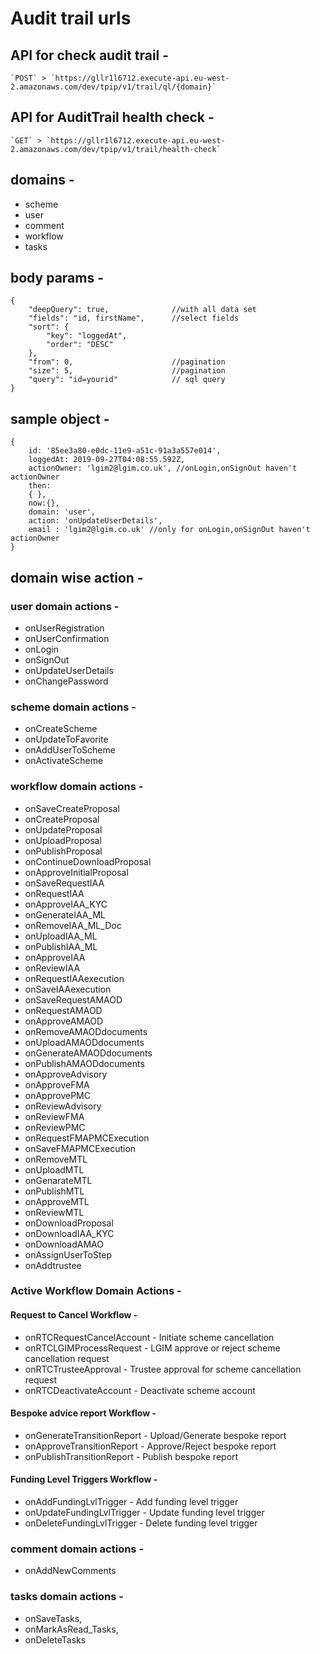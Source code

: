 # Audit trail urls

## API for check audit trail -

```
`POST` > `https://gllr1l6712.execute-api.eu-west-2.amazonaws.com/dev/tpip/v1/trail/ql/{domain}`
```

## API for AuditTrail health check -

```
`GET` > `https://gllr1l6712.execute-api.eu-west-2.amazonaws.com/dev/tpip/v1/trail/health-check`
```

## domains -

- scheme
- user
- comment
- workflow
- tasks

## body params -

```
{
    "deepQuery": true,              //with all data set
    "fields": "id, firstName",      //select fields
    "sort": {
        "key": "loggedAt",
        "order": "DESC"
    },
    "from": 0,                      //pagination
    "size": 5,                      //pagination
    "query": "id=yourid"            // sql query
}
```

## sample object -

```
{
    id: '85ee3a80-e0dc-11e9-a51c-91a3a557e014',
    loggedAt: 2019-09-27T04:08:55.592Z,
    actionOwner: 'lgim2@lgim.co.uk', //onLogin,onSignOut haven't actionOwner
    then:
    { },
    now:{},
    domain: 'user',
    action: 'onUpdateUserDetails',
    email : 'lgim2@lgim.co.uk' //only for onLogin,onSignOut haven't actionOwner
}
```

## domain wise action -

### user domain actions -

- onUserRegistration
- onUserConfirmation
- onLogin
- onSignOut
- onUpdateUserDetails
- onChangePassword

### scheme domain actions -

- onCreateScheme
- onUpdateToFavorite
- onAddUserToScheme
- onActivateScheme

### workflow domain actions -

- onSaveCreateProposal
- onCreateProposal
- onUpdateProposal
- onUploadProposal
- onPublishProposal
- onContinueDownloadProposal
- onApproveInitialProposal
- onSaveRequestIAA
- onRequestIAA
- onApproveIAA_KYC
- onGenerateIAA_ML
- onRemoveIAA_ML_Doc
- onUploadIAA_ML
- onPublishIAA_ML
- onApproveIAA
- onReviewIAA
- onRequestIAAexecution
- onSaveIAAexecution
- onSaveRequestAMAOD
- onRequestAMAOD
- onApproveAMAOD
- onRemoveAMAODdocuments
- onUploadAMAODdocuments
- onGenerateAMAODdocuments
- onPublishAMAODdocuments
- onApproveAdvisory
- onApproveFMA
- onApprovePMC
- onReviewAdvisory
- onReviewFMA
- onReviewPMC
- onRequestFMAPMCExecution
- onSaveFMAPMCExecution
- onRemoveMTL
- onUploadMTL
- onGenarateMTL
- onPublishMTL
- onApproveMTL
- onReviewMTL
- onDownloadProposal
- onDownloadIAA_KYC
- onDownloadAMAO
- onAssignUserToStep
- onAddtrustee

### Active Workflow Domain Actions -
#### Request to Cancel Workflow -
- onRTCRequestCancelAccount - Initiate scheme cancellation
- onRTCLGIMProcessRequest - LGIM approve or reject scheme cancellation request
- onRTCTrusteeApproval - Trustee approval for scheme cancellation request
- onRTCDeactivateAccount - Deactivate scheme account

#### Bespoke advice report Workflow -
- onGenerateTransitionReport - Upload/Generate bespoke report
- onApproveTransitionReport - Approve/Reject bespoke report
- onPublishTransitionReport - Publish bespoke report

#### Funding Level Triggers Workflow -
- onAddFundingLvlTrigger - Add funding level trigger
- onUpdateFundingLvlTrigger - Update funding level trigger
- onDeleteFundingLvlTrigger - Delete funding level trigger

### comment domain actions -

- onAddNewComments

### tasks domain actions -

- onSaveTasks,
- onMarkAsRead_Tasks,
- onDeleteTasks
